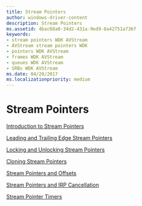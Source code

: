 ```yaml
---
title: Stream Pointers
author: windows-driver-content
description: Stream Pointers
ms.assetid: 4bac68a0-34d2-431a-9ed9-8a42751a736f
keywords:
- stream pointers WDK AVStream
- AVStream stream pointers WDK
- pointers WDK AVStream
- frames WDK AVStream
- queues WDK AVStream
- SRBs WDK AVStream
ms.date: 04/20/2017
ms.localizationpriority: medium
---
```


# Stream Pointers





[Introduction to Stream Pointers](introduction-to-stream-pointers.md)

[Leading and Trailing Edge Stream Pointers](leading-and-trailing-edge-stream-pointers.md)

[Locking and Unlocking Stream Pointers](locking-and-unlocking-stream-pointers.md)

[Cloning Stream Pointers](cloning-stream-pointers.md)

[Stream Pointers and Offsets](stream-pointers-and-offsets.md)

[Stream Pointers and IRP Cancellation](stream-pointers-and-irp-cancellation.md)

[Stream Pointer Timers](stream-pointer-timers.md)

 

 




